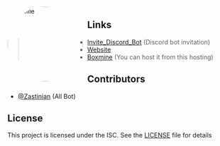<img width="170" height="170" align="left" style="float: left; margin: 0 10px 0 0; border-radius: 50%;" alt="Esmile" src="https://cdn.discordapp.com/attachments/851919671878746112/906308286536642592/logoooo_1.png">

## Links

> - [Invite_Discord_Bot](https://mresmile.com/invite) (Discord bot invitation)
> - [Website](https://mresmile.com/)
> - [Boxmine](hhttps://boxmineworld.com/) (You can host it from this hosting)

## Contributors

- [@Zastinian](https://github.com/Zastinian) (All Bot)

## License

This project is licensed under the ISC. See the [LICENSE](https://github.com/ThinkR-open/isc-proposal-licence/blob/master/proposal_licence.md) file for details
